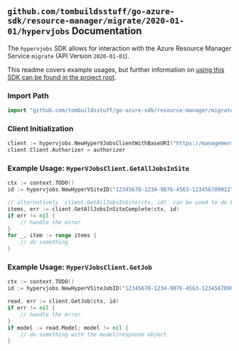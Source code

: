 
## `github.com/tombuildsstuff/go-azure-sdk/resource-manager/migrate/2020-01-01/hypervjobs` Documentation

The `hypervjobs` SDK allows for interaction with the Azure Resource Manager Service `migrate` (API Version `2020-01-01`).

This readme covers example usages, but further information on [using this SDK can be found in the project root](https://github.com/tombuildsstuff/go-azure-sdk/tree/main/docs).

### Import Path

```go
import "github.com/tombuildsstuff/go-azure-sdk/resource-manager/migrate/2020-01-01/hypervjobs"
```


### Client Initialization

```go
client := hypervjobs.NewHyperVJobsClientWithBaseURI("https://management.azure.com")
client.Client.Authorizer = authorizer
```


### Example Usage: `HyperVJobsClient.GetAllJobsInSite`

```go
ctx := context.TODO()
id := hypervjobs.NewHyperVSiteID("12345678-1234-9876-4563-123456789012", "example-resource-group", "hyperVSiteValue")

// alternatively `client.GetAllJobsInSite(ctx, id)` can be used to do batched pagination
items, err := client.GetAllJobsInSiteComplete(ctx, id)
if err != nil {
	// handle the error
}
for _, item := range items {
	// do something
}
```


### Example Usage: `HyperVJobsClient.GetJob`

```go
ctx := context.TODO()
id := hypervjobs.NewHyperVSiteJobID("12345678-1234-9876-4563-123456789012", "example-resource-group", "hyperVSiteValue", "jobValue")

read, err := client.GetJob(ctx, id)
if err != nil {
	// handle the error
}
if model := read.Model; model != nil {
	// do something with the model/response object
}
```
